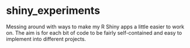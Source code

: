 # shiny_experiments

Messing around with ways to make my R Shiny apps a little easier to work on. The aim is for each bit of code to be fairly self-contained and easy to implement into different projects.
